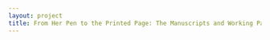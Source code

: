```yaml
--- 
layout: project 
title: From Her Pen to the Printed Page: The Manuscripts and Working Papers of Elizabeth Barrett Browning
---
```




